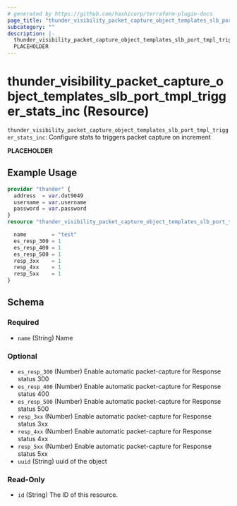 ```yaml
---
# generated by https://github.com/hashicorp/terraform-plugin-docs
page_title: "thunder_visibility_packet_capture_object_templates_slb_port_tmpl_trigger_stats_inc Resource - terraform-provider-thunder"
subcategory: ""
description: |-
  thunder_visibility_packet_capture_object_templates_slb_port_tmpl_trigger_stats_inc: Configure stats to triggers packet capture on increment
  PLACEHOLDER
---
```


# thunder_visibility_packet_capture_object_templates_slb_port_tmpl_trigger_stats_inc (Resource)

`thunder_visibility_packet_capture_object_templates_slb_port_tmpl_trigger_stats_inc`: Configure stats to triggers packet capture on increment

__PLACEHOLDER__

## Example Usage

```terraform
provider "thunder" {
  address  = var.dut9049
  username = var.username
  password = var.password
}
resource "thunder_visibility_packet_capture_object_templates_slb_port_tmpl_trigger_stats_inc" "thunder_visibility_packet_capture_object_templates_slb_port_tmpl_trigger_stats_inc" {

  name        = "test"
  es_resp_300 = 1
  es_resp_400 = 1
  es_resp_500 = 1
  resp_3xx    = 1
  resp_4xx    = 1
  resp_5xx    = 1
}
```

<!-- schema generated by tfplugindocs -->
## Schema

### Required

- `name` (String) Name

### Optional

- `es_resp_300` (Number) Enable automatic packet-capture for Response status 300
- `es_resp_400` (Number) Enable automatic packet-capture for Response status 400
- `es_resp_500` (Number) Enable automatic packet-capture for Response status 500
- `resp_3xx` (Number) Enable automatic packet-capture for Response status 3xx
- `resp_4xx` (Number) Enable automatic packet-capture for Response status 4xx
- `resp_5xx` (Number) Enable automatic packet-capture for Response status 5xx
- `uuid` (String) uuid of the object

### Read-Only

- `id` (String) The ID of this resource.


